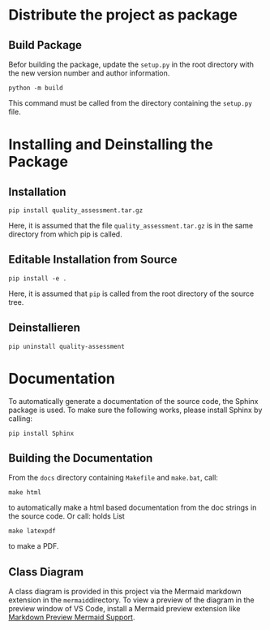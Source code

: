 # Distribute the project as package 
## Build Package
Befor building the package, update the `setup.py` in the root directory with the new version number and author information.

    python -m build

This command must be called from the directory containing the `setup.py` file.
# Installing and Deinstalling the Package
## Installation
    pip install quality_assessment.tar.gz

Here, it is assumed that the file `quality_assessment.tar.gz` is in the same directory from which pip is called.

## Editable Installation from Source
    pip install -e .

Here, it is assumed that `pip` is called from the root directory of the source tree.

## Deinstallieren
    pip uninstall quality-assessment

# Documentation
To automatically generate a documentation of the source code, the Sphinx package is used. To make sure the following works, please install Sphinx by calling:

    pip install Sphinx
## Building the Documentation
From the `docs` directory containing `Makefile` and `make.bat`, call:

    make html

to automatically make a html based documentation from the doc strings in the source code. Or call: holds List

    make latexpdf

to make a PDF.

## Class Diagram
A class diagram is provided in this project via the Mermaid markdown extension in the `mermaid`directory. To view a preview of the diagram in the preview window of VS Code, install a Mermaid preview extension like [Markdown Preview Mermaid Support](https://marketplace.visualstudio.com/items?itemName=bierner.markdown-mermaid).